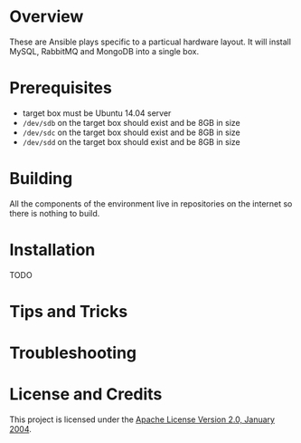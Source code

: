 # Overview
These are Ansible plays specific to a particual hardware layout.  It will install MySQL, RabbitMQ and MongoDB
into a single box.

# Prerequisites
* target box must be Ubuntu 14.04 server 
* `/dev/sdb` on the target box should exist and be 8GB in size
* `/dev/sdc` on the target box should exist and be 8GB in size
* `/dev/sdd` on the target box should exist and be 8GB in size

# Building
All the components of the environment live in repositories on the internet so there is nothing to build.

# Installation
TODO

# Tips and Tricks

# Troubleshooting

# License and Credits
This project is licensed under the [Apache License Version 2.0, January 2004](http://www.apache.org/licenses/).

